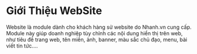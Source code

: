 # Giới Thiệu WebSite
Website là module dành cho khách hàng sử website do Nhanh.vn cung cấp. Module này giúp doanh nghiệp tùy chỉnh các nội dung hiển thị trên web, như tiêu đề trang web, tên miền, ảnh, banner, màu sắc chủ đạo, menu, bài viết tin tức....
